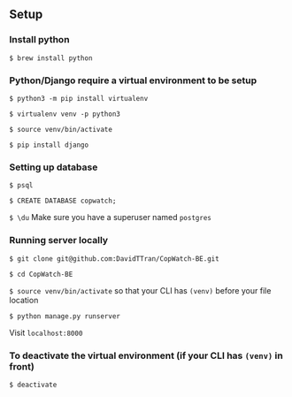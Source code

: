 ## Setup
### Install python

`$ brew install python`

### Python/Django require a virtual environment to be setup

`$ python3 -m pip install virtualenv`

`$ virtualenv venv -p python3`

`$ source venv/bin/activate`

`$ pip install django`

### Setting up database

`$ psql`

`$ CREATE DATABASE copwatch;`

`$ \du` Make sure you have a superuser named `postgres`

### Running server locally

`$ git clone git@github.com:DavidTTran/CopWatch-BE.git`

`$ cd CopWatch-BE`

`$ source venv/bin/activate` so that your CLI has `(venv)` before your file location

`$ python manage.py runserver`

Visit `localhost:8000`

### To deactivate the virtual environment (if your CLI has `(venv)` in front)
`$ deactivate`
